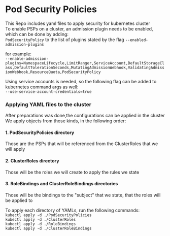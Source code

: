 # Pod Security Policies  

This Repo includes yaml files to apply security for kubernetes cluster  
To enable PSPs on a cluster, an admission plugin needs to be enabled, which can be done by adding:  
`PodSecurityPolicy` to the list of plugins stated by the flag `--enabled-admission-plugins`  

for example:  
`--enable-admission-plugins=NamespaceLifecycle,LimitRanger,ServiceAccount,DefaultStorageClass,DefaultTolerationSeconds,MutatingAdmissionWebhook,ValidatingAdmissionWebhook,ResourceQuota,PodSecurityPolicy`

Using service accounts is needed, so the following flag can be added to kubernetes command args as well:  
`--use-service-account-credentials=true`  

### Applying YAML files to the cluster

After preparations was done,the configurations can be applied in the cluster  
We apply objects from those kinds, in the following order:  

#### 1. PodSecurityPolicies directory
Those are the PSPs that will be referenced from the ClusterRoles that we will apply

#### 2. ClusterRoles directory
Those will be the roles we will create to apply the rules we state

#### 3. RoleBindings and ClusterRoleBindings directories
Those will be the bindings to the "subject" that we state, that the roles will be applied to

To apply each directory of YAMLs, run the following commands:  
`kubectl apply -d ./PodSecurityPolicies`  
`kubectl apply -d ./ClusterRoles`  
`kubectl apply -d ./RoleBindings`  
`kubectl apply -d ./ClusterRoleBindings`  